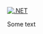 [![.NET](https://github.com/paytools-uk/Paytools.Common/actions/workflows/dotnet.yml/badge.svg)](https://github.com/paytools-uk/Paytools.Common/actions/workflows/dotnet.yml)

Some text